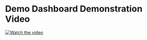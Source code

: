 # Demo Dashboard Demonstration Video

[![Watch the video](https://img.youtube.com/vi/QYuQlMxJ5VY/maxresdefault.jpg)](https://youtu.be/QYuQlMxJ5VY)
